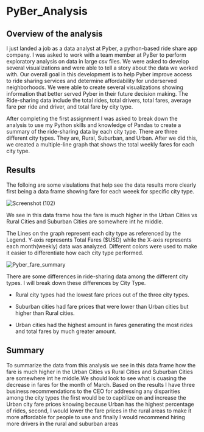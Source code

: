 # PyBer_Analysis

## Overview of the analysis

I just landed a job as a data analyst at Pyber, a python-based ride share app company. I was asked to work with a team member at PyBer to perform exploratory analysis on data in large csv files. We were asked to develop several visualizations and were able to tell a story about the data we worked with. Our overall goal in this development is to help Pyber improve access to ride sharing services and determine affordability for underserved neighborhoods. We were able to create several visualizations showing information that better served Pyber in their future decision making. The Ride-sharing data include the total rides, total drivers, total fares, average fare per ride and driver, and total fare by city type. 

After completing the first assignment I was asked to break down the analysis to use my Python skills and knowledge of Pandas to create a summary  of the ride-sharing data by each city type. There are three different city types. They are, Rural, Suburban, and Urban. After we did this, we created a multiple-line graph that shows the total weekly fares for each city type. 



## Results 
The folloing are some visulations that help see the data results more clearly first being a data frame showing fare for each weeek for specific city type. 

![Screenshot (102)](https://user-images.githubusercontent.com/94208810/145681346-3c635546-4af6-4bc8-8978-3f16f93cebca.png)

We see in this data frame how the fare is much higher in the Urban Cities vs Rural Cities and Suburban Cities are somewhere int he middle. 


The Lines on the graph represent each city type as referenced by the Legend. 
Y-axis represents Total Fares ($USD) while the X-axis represents each month(weekly) data was analyzed. Different colors were used to make it easier to differentiate how each city type performed. 

![Pyber_fare_summary](https://user-images.githubusercontent.com/94208810/145682658-b2af4183-8d1e-4f71-894d-4ee85b49df89.png)


There are some differences in ride-sharing data among the different city types. I will break down these differences by City Type.
  - Rural city types had the lowest fare prices out of the three city types. 
    
  - Suburban cities had fare prices that were lower than Urban cities but higher than Rural cities.
  
  - Urban cities had the highest amount in fares generating the most rides and total fares by much greater amount. 


## Summary

To summarize the data from this analysis we see in this data frame how the fare is much higher in the Urban Cities vs Rural Cities and Suburban Cities are somewhere int he middle.We should look to see what is cuasing the decrease in fares for the month of March. 
Based on the results I have three business recommendations to the CEO for addressing any disparities among the city types the first would be to capitilize on and increase the Urban city fare prices knowing because Urban has the highest percentage of rides, second, I would lower the fare prices in the rural areas to make it more affordable for people to use and finally I would recommend hiring more drivers in the rural and suburban areas 

